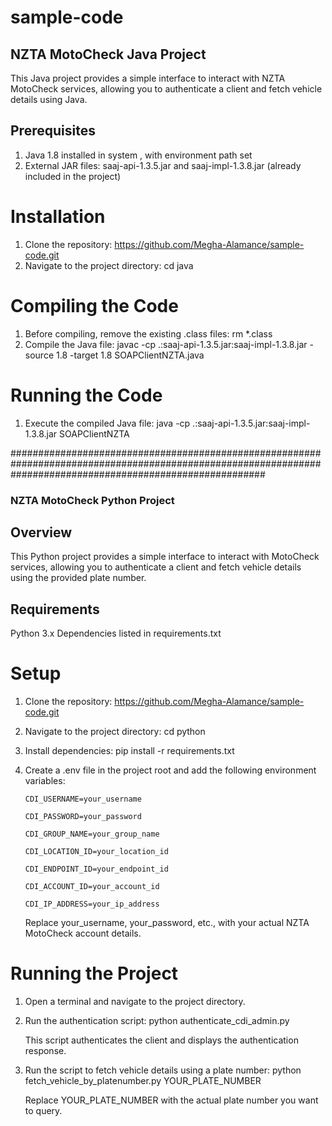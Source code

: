 # sample-code

## NZTA MotoCheck Java Project

This Java project provides a simple interface to interact with NZTA MotoCheck services, allowing you to authenticate a client and fetch vehicle details using Java.

## Prerequisites

1. Java 1.8 installed in system , with environment path set
2. External JAR files: saaj-api-1.3.5.jar and saaj-impl-1.3.8.jar (already included in the project)

# Installation

1. Clone the repository:
   https://github.com/Megha-Alamance/sample-code.git
2. Navigate to the project directory:
   cd java

# Compiling the Code

1. Before compiling, remove the existing .class files:
   rm \*.class
2. Compile the Java file:
   javac -cp .:saaj-api-1.3.5.jar:saaj-impl-1.3.8.jar -source 1.8 -target 1.8 SOAPClientNZTA.java

# Running the Code

1. Execute the compiled Java file:
   java -cp .:saaj-api-1.3.5.jar:saaj-impl-1.3.8.jar SOAPClientNZTA

##############################################################################################################################################################

### NZTA MotoCheck Python Project

## Overview

This Python project provides a simple interface to interact with MotoCheck services, allowing you to authenticate a client and fetch vehicle details using the provided plate number.

## Requirements

Python 3.x
Dependencies listed in requirements.txt

# Setup

1. Clone the repository:
   https://github.com/Megha-Alamance/sample-code.git
2. Navigate to the project directory:
   cd python

3. Install dependencies:
   pip install -r requirements.txt

4. Create a .env file in the project root and add the following environment variables:

   `CDI_USERNAME=your_username`

   `CDI_PASSWORD=your_password`

   `CDI_GROUP_NAME=your_group_name`

   `CDI_LOCATION_ID=your_location_id`

   `CDI_ENDPOINT_ID=your_endpoint_id`

   `CDI_ACCOUNT_ID=your_account_id`

   `CDI_IP_ADDRESS=your_ip_address`

   Replace your_username, your_password, etc., with your actual NZTA MotoCheck account details.

# Running the Project

1. Open a terminal and navigate to the project directory.

2. Run the authentication script:
   python authenticate_cdi_admin.py

   This script authenticates the client and displays the authentication response.

3. Run the script to fetch vehicle details using a plate number:
   python fetch_vehicle_by_platenumber.py YOUR_PLATE_NUMBER

   Replace YOUR_PLATE_NUMBER with the actual plate number you want to query.
